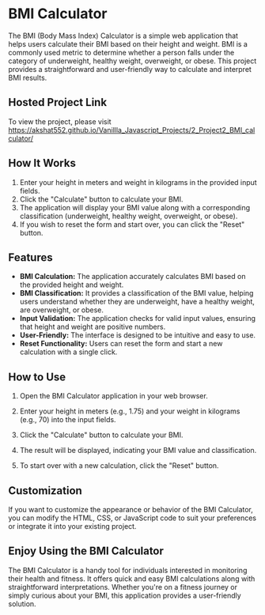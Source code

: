 # BMI Calculator

The BMI (Body Mass Index) Calculator is a simple web application that helps users calculate their BMI based on their height and weight. BMI is a commonly used metric to determine whether a person falls under the category of underweight, healthy weight, overweight, or obese. This project provides a straightforward and user-friendly way to calculate and interpret BMI results.

## Hosted Project Link

To view the project, please visit https://akshat552.github.io/Vanillla_Javascript_Projects/2_Project2_BMI_calculator/ 

## How It Works

1. Enter your height in meters and weight in kilograms in the provided input fields.
2. Click the "Calculate" button to calculate your BMI.
3. The application will display your BMI value along with a corresponding classification (underweight, healthy weight, overweight, or obese).
4. If you wish to reset the form and start over, you can click the "Reset" button.

## Features

- **BMI Calculation:** The application accurately calculates BMI based on the provided height and weight.
- **BMI Classification:** It provides a classification of the BMI value, helping users understand whether they are underweight, have a healthy weight, are overweight, or obese.
- **Input Validation:** The application checks for valid input values, ensuring that height and weight are positive numbers.
- **User-Friendly:** The interface is designed to be intuitive and easy to use.
- **Reset Functionality:** Users can reset the form and start a new calculation with a single click.

## How to Use

1. Open the BMI Calculator application in your web browser.

2. Enter your height in meters (e.g., 1.75) and your weight in kilograms (e.g., 70) into the input fields.

3. Click the "Calculate" button to calculate your BMI.

4. The result will be displayed, indicating your BMI value and classification.

5. To start over with a new calculation, click the "Reset" button.

## Customization

If you want to customize the appearance or behavior of the BMI Calculator, you can modify the HTML, CSS, or JavaScript code to suit your preferences or integrate it into your existing project.

## Enjoy Using the BMI Calculator

The BMI Calculator is a handy tool for individuals interested in monitoring their health and fitness. It offers quick and easy BMI calculations along with straightforward interpretations. Whether you're on a fitness journey or simply curious about your BMI, this application provides a user-friendly solution.


